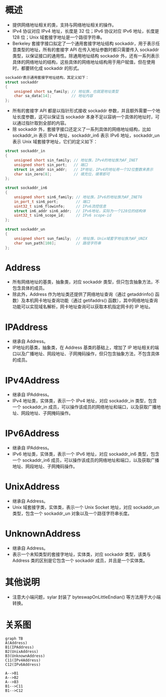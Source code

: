 # 概述

- 提供网络地址相关的类，支持与网络地址相关的操作。
- IPv4 协议对应 IPv4 地址，长度是 32 位；IPv6 协议对应 IPv6 地址，长度是 128 位；Unix 域套接字地址是一个路径字符串。
- Berkeley 套接字接口拟定了一个通用套接字地址结构 sockaddr，用于表示任意类型的地址，所有的套接字 API 在传入地址参数时都只需要传入 sockaddr 类型，以保证接口的通用性。除通用地址结构 sockaddr 外，还有一系列表示具体的网络地址的结构，这些具体的网络地址结构用于用户赋值，但在使用时，都要转化成 sockaddr 的形式。
```C++
sockaddr表示通用套接字地址结构，其定义如下：
struct sockaddr
{
	unsigned short sa_family; // 地址族，也就是地址类型
	char sa_data[14];         // 地址内容
};
```
- 所有的套接字 API 都是以指针形式接收 sockaddr 参数，并且额外需要一个地址长度参数，这可以保证当 sockaddr 本身不足以容纳一个具体的地址时，可以通过指针取到全部的内容。
- 除 sockaddr 外，套接字接口还定义了一系列具体的网络地址结构，比如 sockaddr_in 表示 IPv4 地址，sockaddr_in6 表示 IPv6 地址，sockaddr_un 表示 Unix 域套接字地址，它们的定义如下：
```C++
struct sockaddr_in 
{
	unsigned short sin_family; // 地址族，IPv4的地址族为AF_INET
	unsigned short sin_port;   // 端口
	struct in_addr sin_addr;   // IP地址，IPv4的地址用一个32位整数来表示
	char sin_zero[8];          // 填充位，填零即可
};
	
struct sockaddr_in6
{
	unsigned short sin6_family; // 地址族，IPv6的地址族为AF_INET6
	in_port_t sin6_port;	   	// 端口
	uint32_t sin6_flowinfo;	    // IPv6流控信息
	struct in6_addr sin6_addr;	// IPv6地址，实际为一个128位的结构体
	uint32_t sin6_scope_id;	    // IPv6 scope-id
};
	
struct sockaddr_un
{
	unsigned short sun_family;  // 地址族，Unix域套字地址族为AF_UNIX
	char sun_path[108];         // 路径字符串
};
```


# Address

- 所有网络地址的基类，抽象类，对应 sockaddr 类型，但只包含抽象方法，不包含具体的成员。
- 除此外，Address 作为地址类还提供了网络地址查询（通过 getaddrinfo() 函数）及本机网卡地址查询功能（通过 getifaddrs() 函数），其中网络地址查询功能可以实现域名解析，网卡地址查询可以获取本机指定网卡的 IP 地址。


# IPAddress

- 继承自 Address。
- IP地址的基类，抽象类，在 Address 基类的基础上，增加了 IP 地址相关的端口以及广播地址、网段地址、子网掩码操作，但只包含抽象方法，不包含具体的成员。


# IPv4Address

- 继承自 IPAddress。
- IPv4 地址类，实体类，表示一个 IPv4 地址，对应 sockaddr_in 类型，包含一个 sockaddr_in 成员，可以操作该成员的网络地址和端口，以及获取广播地址、网段地址、子网掩码操作。


# IPv6Address

- 继承自 IPAddress。
- IPv6 地址类，实体类，表示一个 IPv6 地址，对应 sockaddr_in6 类型，包含一个 sockaddr_in6 成员，可以操作该成员的网络地址和端口，以及获取广播地址、网段地址、子网掩码操作。


# UnixAddress

- 继承自 Address。
- Unix 域套接字类，实体类，表示一个 Unix Socket 地址，对应 sockaddr_un 类型，包含一个 sockaddr_un 对象以及一个路径字符串长度。


# UnknownAddress

- 继承自 Address。
- 表示一个未知类型的套接字地址，实体类，对应 sockaddr 类型，该类与 Address 类的区别是它包含一个 sockaddr 成员，并且是一个实体类。


# 其他说明

- 注意大小端问题，sylar 封装了 byteswapOnLittleEndian() 等方法用于大小端转换。


# 关系图

```mermaid
graph TB
A(Address)
B1(IPAddress)
B2(UnixAddress)
B3(UnknownAddress)
C11(IPv4Address)
C12(IPv6Address)

A-->B1
A-->B2
A-->B3
B1-->C11
B1-->C12
```
